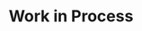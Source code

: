 ---
title: "Work in Process"
permalink: /maintenance/
excerpt: "Maintenance page"
related: false
share: false
sidebar:
    nav: ""
header:
  image: /assets/images/main/maintenance/rt-maintenance.png
---